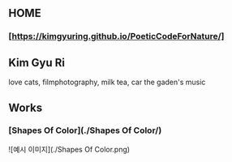 ##  HOME
### [https://kimgyuring.github.io/PoeticCodeForNature/]

## Kim Gyu Ri
love cats, filmphotography, milk tea, car the gaden's music

## Works
### [Shapes Of Color](./Shapes Of Color/)
![예시 이미지](./Shapes Of Color.png)
